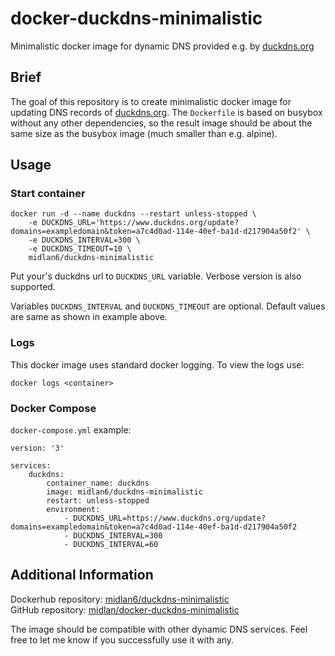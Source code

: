 # docker-duckdns-minimalistic

Minimalistic docker image for dynamic DNS provided e.g. by [duckdns.org][duckdns]

## Brief

The goal of this repository is to create minimalistic docker image for updating DNS records of [duckdns.org][duckdns]. The `Dockerfile` is based on busybox without any other dependencies, so the result image should be about the same size as the busybox image (much smaller than e.g. alpine).

## Usage

### Start container

    docker run -d --name duckdns --restart unless-stopped \
		-e DUCKDNS_URL='https://www.duckdns.org/update?domains=exampledomain&token=a7c4d0ad-114e-40ef-ba1d-d217904a50f2' \
		-e DUCKDNS_INTERVAL=300 \
		-e DUCKDNS_TIMEOUT=10 \
		midlan6/duckdns-minimalistic

Put your's duckdns url to `DUCKDNS_URL` variable. Verbose version is also supported.

Variables `DUCKDNS_INTERVAL` and `DUCKDNS_TIMEOUT` are optional. Default values are same as shown in example above.

### Logs

This docker image uses standard docker logging. To view the logs use:

	docker logs <container>

### Docker Compose

`docker-compose.yml` example:

    version: '3'

    services:
        duckdns:
            container_name: duckdns
            image: midlan6/duckdns-minimalistic
            restart: unless-stopped
            environment:
                - DUCKDNS_URL=https://www.duckdns.org/update?domains=exampledomain&token=a7c4d0ad-114e-40ef-ba1d-d217904a50f2
                - DUCKDNS_INTERVAL=300
                - DUCKDNS_INTERVAL=60


## Additional Information

Dockerhub repository: [midlan6/duckdns-minimalistic](https://hub.docker.com/r/midlan6/duckdns-minimalistic/)  
GitHub repository: [midlan/docker-duckdns-minimalistic](https://github.com/midlan/docker-duckdns-minimalistic)

The image should be compatible with other dynamic DNS services. Feel free to let me know if you successfully use it with any.

[duckdns]: https://www.duckdns.org/
